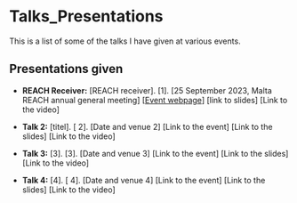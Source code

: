 # Talks_Presentations


This is a list of some of the talks I have given at various events.

## Presentations given

- **REACH Receiver:** [REACH receiver]. [1]. \[25 September 2023, Malta REACH annual general meeting\] \[[Event webpage](https://www.um.edu.mt/events/reachworkshop2023/)] \[link to slides] \[Link to the video]
- **Talk 2:** [titel]. [ 2]. \[Date and venue  2\] \[Link to the event] \[Link to the slides] \[Link to the video]



- **Talk 3:** [3]. [3]. \[Date and venue  3\] \[Link to the event] \[Link to the slides] \[Link to the video]
- **Talk 4:** [4]. [ 4]. \[Date and venue  4\] \[Link to the event] \[Link to the slides] \[Link to the video]

